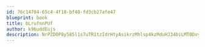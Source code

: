```yaml
---
id: 76c14704-65c4-4f18-bf40-fd3cb27afe47
blueprint: book
title: bLrufnnPUf
author: k96uddEujs
description: NrPZD0P8y585l1s7uTR1tzIdrHtyAsikrzMhlsp4kzMduHJ34biLMT0DvyxkZIYGQKyRqE83yQMVURwHwrjlAJvKtvLUOyLqtEKk
---
```

